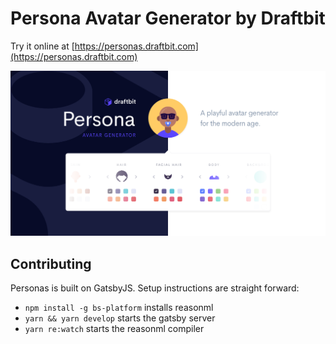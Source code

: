 # Persona Avatar Generator by Draftbit
Try it online at [https://personas.draftbit.com](https://personas.draftbit.com)

![Persona Avatar Generator](screenshot.png)

## Contributing

Personas is built on GatsbyJS. Setup instructions are straight forward:

- `npm install -g bs-platform` installs reasonml
- `yarn && yarn develop` starts the gatsby server
- `yarn re:watch` starts the reasonml compiler
